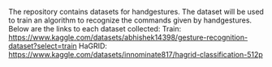 The repository contains datasets for handgestures. 
The dataset will be used to train an algorithm to recognize the commands given by handgestures.
Below are the links to each dataset collected:
Train: https://www.kaggle.com/datasets/abhishek14398/gesture-recognition-dataset?select=train
HaGRID: https://www.kaggle.com/datasets/innominate817/hagrid-classification-512p


